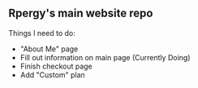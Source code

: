 ## Rpergy's main website repo

Things I need to do:
- "About Me" page
- Fill out information on main page (Currently Doing)
- Finish checkout page
- Add "Custom" plan
